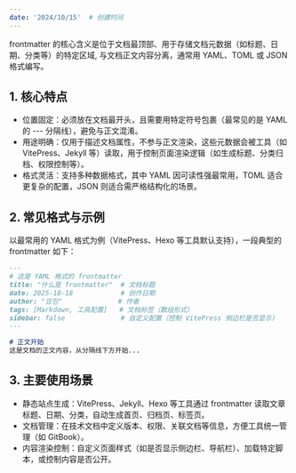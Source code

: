 ```yaml
---
date: '2024/10/15'  # 创建时间
---
```

frontmatter 的核心含义是位于文档最顶部、用于存储文档元数据（如标题、日期、分类等）的特定区域, 与文档正文内容分离，通常用 YAML、TOML 或 JSON 格式编写。
## 1. 核心特点
- 位置固定：必须放在文档最开头，且需要用特定符号包裹（最常见的是 YAML 的 --- 分隔线），避免与正文混淆。
- 用途明确：仅用于描述文档属性，不参与正文渲染，这些元数据会被工具（如 VitePress、Jekyll 等）读取，用于控制页面渲染逻辑（如生成标题、分类归档、权限控制等）。
- 格式灵活：支持多种数据格式，其中 YAML 因可读性强最常用，TOML 适合更复杂的配置，JSON 则适合需严格结构化的场景。
## 2. 常见格式与示例
以最常用的 YAML 格式为例（VitePress、Hexo 等工具默认支持），一段典型的 frontmatter 如下：
```markdown
---
# 这是 YAML 格式的 frontmatter
title: "什么是 frontmatter"  # 文档标题
date: 2025-10-18            # 创作日期
author: "豆包"              # 作者
tags: [Markdown, 工具配置]   # 文档标签（数组形式）
sidebar: false              # 自定义配置（控制 VitePress 侧边栏是否显示）
---

# 正文开始
这是文档的正文内容，从分隔线下方开始...
```
## 3. 主要使用场景
- 静态站点生成：VitePress、Jekyll、Hexo 等工具通过 frontmatter 读取文章标题、日期、分类，自动生成首页、归档页、标签页。
- 文档管理：在技术文档中定义版本、权限、关联文档等信息，方便工具统一管理（如 GitBook）。
- 内容渲染控制：自定义页面样式（如是否显示侧边栏、导航栏）、加载特定脚本，或控制内容是否公开。
